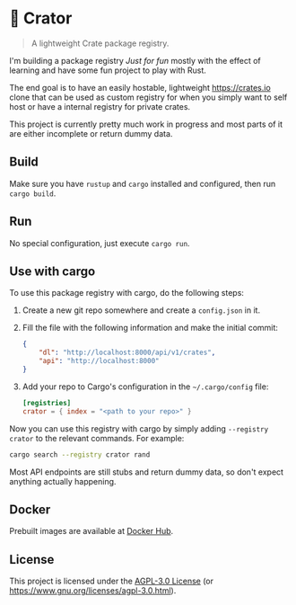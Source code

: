 # 🌋 Crator

> A lightweight Crate package registry.

I'm building a package registry _Just for fun_ mostly with the effect of learning and have some fun
project to play with Rust.

The end goal is to have an easily hostable, lightweight <https://crates.io> clone that can be used
as custom registry for when you simply want to self host or have a internal registry for private
crates.

This project is currently pretty much work in progress and most parts of it are either incomplete
or return dummy data.

## Build

Make sure you have `rustup` and `cargo` installed and configured, then run `cargo build`.

## Run

No special configuration, just execute `cargo run`.

## Use with cargo

To use this package registry with cargo, do the following steps:

1. Create a new git repo somewhere and create a `config.json` in it.
2. Fill the file with the following information and make the initial commit:

    ```json
    {
        "dl": "http://localhost:8000/api/v1/crates",
        "api": "http://localhost:8000"
    }
    ```

3. Add your repo to Cargo's configuration in the `~/.cargo/config` file:

    ```toml
    [registries]
    crator = { index = "<path to your repo>" }
    ```

Now you can use this registry with cargo by simply adding `--registry crator` to the relevant
commands. For example:

```sh
cargo search --registry crator rand
```

Most API endpoints are still stubs and return dummy data, so don't expect anything actually
happening.

## Docker

Prebuilt images are available at
[Docker Hub](https://hub.docker.com/repository/docker/dnaka91/crator).

## License

This project is licensed under the [AGPL-3.0 License](LICENSE) (or
<https://www.gnu.org/licenses/agpl-3.0.html>).
